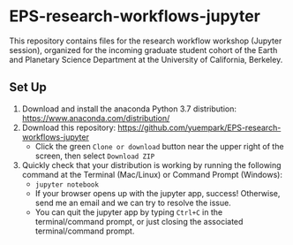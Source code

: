 # EPS-research-workflows-jupyter

This repository contains files for the research workflow workshop (Jupyter session), organized for the incoming graduate student cohort of the Earth and Planetary Science Department at the University of California, Berkeley.

## Set Up

1. Download and install the anaconda Python 3.7 distribution: https://www.anaconda.com/distribution/
2. Download this repository: https://github.com/yuempark/EPS-research-workflows-jupyter
    * Click the green `Clone or download` button near the upper right of the screen, then select `Download ZIP`
3. Quickly check that your distribution is working by running the following command at the Terminal (Mac/Linux) or Command Prompt (Windows):
    * `jupyter notebook`
    * If your browser opens up with the jupyter app, success! Otherwise, send me an email and we can try to resolve the issue.
    * You can quit the jupyter app by typing `Ctrl+C` in the terminal/command prompt, or just closing the associated terminal/command prompt.
